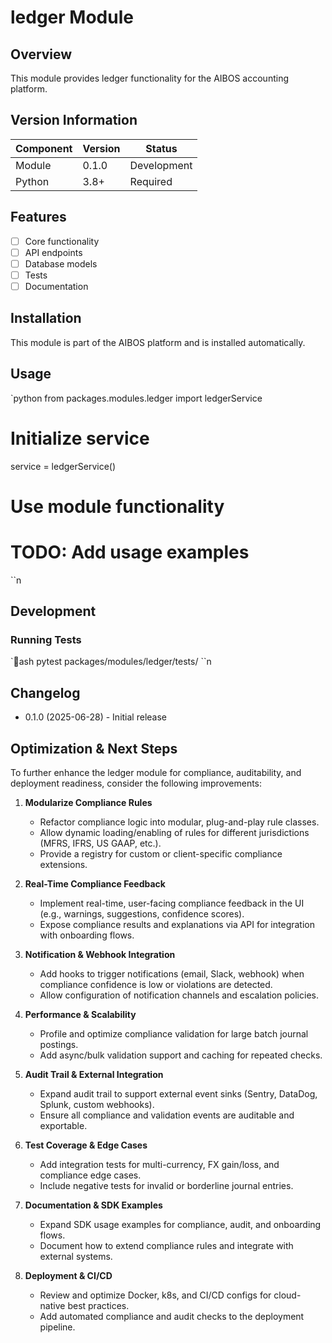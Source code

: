 ﻿# ledger Module

## Overview

This module provides ledger functionality for the AIBOS accounting platform.

## Version Information

| Component | Version | Status |
|-----------|---------|--------|
| Module | 0.1.0 | Development |
| Python | 3.8+ | Required |

## Features

- [ ] Core functionality
- [ ] API endpoints
- [ ] Database models
- [ ] Tests
- [ ] Documentation

## Installation

This module is part of the AIBOS platform and is installed automatically.

## Usage

`python
from packages.modules.ledger import ledgerService

# Initialize service
service = ledgerService()

# Use module functionality
# TODO: Add usage examples
``n
## Development

### Running Tests

`ash
pytest packages/modules/ledger/tests/
``n
## Changelog

- 0.1.0 (2025-06-28) - Initial release

## Optimization & Next Steps

To further enhance the ledger module for compliance, auditability, and deployment readiness, consider the following improvements:

1. **Modularize Compliance Rules**
   - Refactor compliance logic into modular, plug-and-play rule classes.
   - Allow dynamic loading/enabling of rules for different jurisdictions (MFRS, IFRS, US GAAP, etc.).
   - Provide a registry for custom or client-specific compliance extensions.

2. **Real-Time Compliance Feedback**
   - Implement real-time, user-facing compliance feedback in the UI (e.g., warnings, suggestions, confidence scores).
   - Expose compliance results and explanations via API for integration with onboarding flows.

3. **Notification & Webhook Integration**
   - Add hooks to trigger notifications (email, Slack, webhook) when compliance confidence is low or violations are detected.
   - Allow configuration of notification channels and escalation policies.

4. **Performance & Scalability**
   - Profile and optimize compliance validation for large batch journal postings.
   - Add async/bulk validation support and caching for repeated checks.

5. **Audit Trail & External Integration**
   - Expand audit trail to support external event sinks (Sentry, DataDog, Splunk, custom webhooks).
   - Ensure all compliance and validation events are auditable and exportable.

6. **Test Coverage & Edge Cases**
   - Add integration tests for multi-currency, FX gain/loss, and compliance edge cases.
   - Include negative tests for invalid or borderline journal entries.

7. **Documentation & SDK Examples**
   - Expand SDK usage examples for compliance, audit, and onboarding flows.
   - Document how to extend compliance rules and integrate with external systems.

8. **Deployment & CI/CD**
   - Review and optimize Docker, k8s, and CI/CD configs for cloud-native best practices.
   - Add automated compliance and audit checks to the deployment pipeline.
